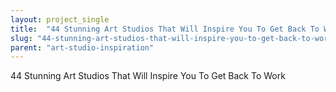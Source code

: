 ```yaml
---
layout: project_single
title:  "44 Stunning Art Studios That Will Inspire You To Get Back To Work"
slug: "44-stunning-art-studios-that-will-inspire-you-to-get-back-to-work"
parent: "art-studio-inspiration"
---
```

44 Stunning Art Studios That Will Inspire You To Get Back To Work